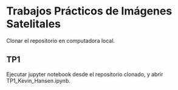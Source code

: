 # Trabajos Prácticos de Imágenes Satelitales  
  
Clonar el repositorio en computadora local.  
  
## TP1  
  
Ejecutar jupyter notebook desde el repositorio clonado, y abrir TP1_Kevin_Hansen.ipynb.
